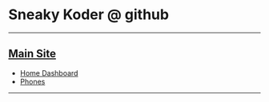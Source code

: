 # Sneaky Koder @ github
---
[Main Site](http://sneakykoder.github.io/)
---
- [Home Dashboard](http://sneakykoder.github.io/hd)
- [Phones](http://sneakykoder.github.io/hd)
---
